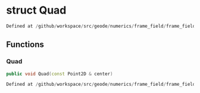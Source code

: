# struct Quad

```cpp
Defined at /github/workspace/src/geode/numerics/frame_field/frame_field_parameterization.cpp#133
```

## Functions

### Quad

```cpp
public void Quad(const Point2D & center)
```

```cpp
Defined at /github/workspace/src/geode/numerics/frame_field/frame_field_parameterization.cpp#135
```



